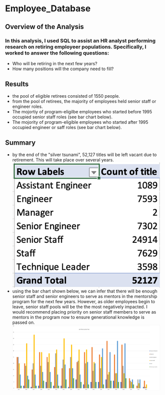 # Employee_Database

## Overview of the Analysis
### In this analysis, I used SQL to assist an HR analyst performing research on retiring employeer populations. Specifically, I worked to answer the following questions: 
- Who will be retiring in the next few years? 
- How many positions will the company need to fill? 

## Results 
- the pool of eligible retirees consisted of 1550 people. 
- from the pool of retirees, the majority of employees held senior staff or engineer roles. 
- The mojortiy of program-eligilbe employees who started before 1995 occupied senior staff roles (see bar chart below). 
- The mojority of program-eligible employees who started after 1995 occupied engineer or saff roles (see bar chart below). 

## Summary 
- by the end of the "silver tsunami", 52,127 titles will be left vacant due to retirement. This will take place over several years. 
![My Image](https://github.com/scallina/Employee_Database/blob/main/images/unique%20titles.png)
- using the bar chart shown below, we can infer that there will be enough senior staff and senior engineers to serve as mentors in the mentorship program for the next few years. However, as older employees begin to leave, senior staff pools will be the the most negatively impacted. I would recommend placing priority on senior staff members to serve as mentors in the program now to ensure generational knowledge is passed on. 
![My Image](https://github.com/scallina/Employee_Database/blob/main/images/Titles%20by%20Start%20Year.png)
